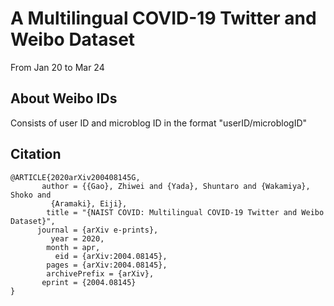 # A Multilingual COVID-19 Twitter and Weibo Dataset
From Jan 20 to Mar 24
## About Weibo IDs
Consists of user ID and microblog ID in the format "userID/microblogID"

## Citation
```
@ARTICLE{2020arXiv200408145G,
       author = {{Gao}, Zhiwei and {Yada}, Shuntaro and {Wakamiya}, Shoko and
         {Aramaki}, Eiji},
        title = "{NAIST COVID: Multilingual COVID-19 Twitter and Weibo Dataset}",
      journal = {arXiv e-prints},
         year = 2020,
        month = apr,
          eid = {arXiv:2004.08145},
        pages = {arXiv:2004.08145},
        archivePrefix = {arXiv},
       eprint = {2004.08145}
}
```
